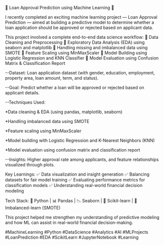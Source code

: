 🧠 Loan Approval Prediction using Machine Learning 💼

I recently completed an exciting machine learning project — Loan Approval Prediction — aimed at building a predictive model to determine whether a loan application should be approved or rejected based on applicant data.

This project involved a complete end-to-end data science workflow:
🔹 Data Cleaning and Preprocessing
🔹 Exploratory Data Analysis (EDA) using seaborn and matplotlib
🔹 Handling missing and imbalanced data using SMOTE
🔹 Feature Scaling using MinMaxScaler
🔹 Model Building using Logistic Regression and KNN Classifier
🔹 Model Evaluation using Confusion Matrix & Classification Report   

--Dataset: Loan application dataset (with gender, education, employment, property area, loan amount, term, and status).

--Goal: Predict whether a loan will be approved or rejected based on applicant details.

--Techniques Used:

*Data cleaning & EDA (using pandas, matplotlib, seaborn)

*Handling imbalanced data using SMOTE

*Feature scaling using MinMaxScaler

*Model building with Logistic Regression and K-Nearest Neighbors (KNN)

*Model evaluation using confusion matrix and classification report

--Insights: Higher approval rate among applicants, and feature relationships visualized through plots.

Key Learnings:
✅ Data visualization and insight generation
✅ Balancing datasets for fair model training
✅ Evaluating performance metrics for classification models
✅ Understanding real-world financial decision modeling

Tech Stack:
🐍 Python | 📊 Pandas | 📉 Seaborn | 🤖 Scikit-learn | 🧩 Imbalanced-learn (SMOTE)

This project helped me strengthen my understanding of predictive modeling and how ML can assist in real-world financial decision-making.

#MachineLearning #Python #DataScience #Analytics #AI #MLProjects #LoanPrediction #EDA #ScikitLearn #JupyterNotebook #Learning
